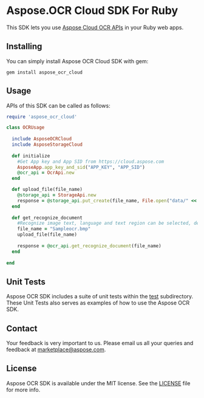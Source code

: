 # Aspose.OCR Cloud SDK For Ruby
This SDK lets you use [Aspose Cloud OCR APIs](http://www.aspose.com/cloud/ocr-api.aspx) in your Ruby web apps.

## Installing
You can simply install Aspose OCR Cloud SDK with gem:

`gem install aspose_ocr_cloud`

## Usage
APIs of this SDK can be called as follows:

```ruby
require 'aspose_ocr_cloud'

class OCRUsage
  
  include AsposeOCRCloud
  include AsposeStorageCloud
	
  def initialize
    #Get App key and App SID from https://cloud.aspose.com
    AsposeApp.app_key_and_sid("APP_KEY", "APP_SID")
    @ocr_api = OcrApi.new  
  end

  def upload_file(file_name)
    @storage_api = StorageApi.new
    response = @storage_api.put_create(file_name, File.open("data/" << file_name,"r") { |io| io.read } )
  end
  
  def get_recognize_document
    #Recognize image text, language and text region can be selected, default dictionaries can be used for correction.
    file_name = "Sampleocr.bmp"
    upload_file(file_name)
    
    response = @ocr_api.get_recognize_document(file_name)
  end
  
end
```
## Unit Tests
Aspose OCR SDK includes a suite of unit tests within the [test]() subdirectory. These Unit Tests also serves as examples of how to use the Aspose OCR SDK.

## Contact
Your feedback is very important to us. Please email us all your queries and feedback at marketplace@aspose.com.

## License
Aspose OCR SDK is available under the MIT license. See the [LICENSE]() file for more info.
